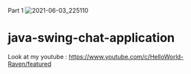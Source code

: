 Part 1
![2021-06-03_225110](https://user-images.githubusercontent.com/58245926/120681479-9e65b880-c4c5-11eb-886e-5cb078231f05.png)
# java-swing-chat-application
Look at my youtube : https://www.youtube.com/c/HelloWorld-Raven/featured
